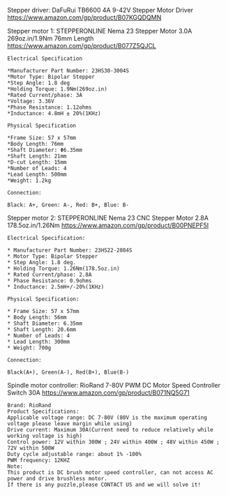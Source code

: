 
Stepper driver:
DaFuRui TB6600 4A 9-42V Stepper Motor Driver
https://www.amazon.com/gp/product/B07KGQDQMN


Stepper motor 1:
STEPPERONLINE Nema 23 Stepper Motor 3.0A 269oz.in/1.9Nm 76mm Length
https://www.amazon.com/gp/product/B077Z5QJCL


    Electrical Specification

    *Manufacturer Part Number: 23HS30-3004S
    *Motor Type: Bipolar Stepper
    *Step Angle: 1.8 deg 
    *Holding Torque: 1.9Nm(269oz.in)
    *Rated Current/phase: 3A
    *Voltage: 3.36V
    *Phase Resistance: 1.12ohms
    *Inductance: 4.8mH ± 20%(1KHz)

    Physical Specification

    *Frame Size: 57 x 57mm
    *Body Length: 76mm
    *Shaft Diameter: Φ6.35mm
    *Shaft Length: 21mm
    *D-cut Length: 15mm
    *Number of Leads: 4
    *Lead Length: 500mm
    *Weight: 1.2kg

    Connection:

    Black: A+, Green: A-, Red: B+, Blue: B-


Stepper motor 2:
STEPPERONLINE Nema 23 CNC Stepper Motor 2.8A 178.5oz.in/1.26Nm
https://www.amazon.com/gp/product/B00PNEPF5I

    Electrical Specification: 

    * Manufacturer Part Number: 23HS22-2804S 
    * Motor Type: Bipolar Stepper 
    * Step Angle: 1.8 deg. 
    * Holding Torque: 1.26Nm(178.5oz.in) 
    * Rated Current/phase: 2.8A 
    * Phase Resistance: 0.9ohms 
    * Inductance: 2.5mH+/-20%(1KHz) 

    Physical Specification: 

    * Frame Size: 57 x 57mm 
    * Body Length: 56mm 
    * Shaft Diameter: 6.35mm 
    * Shaft Length: 20.6mm 
    * Number of Leads: 4 
    * Lead Length: 300mm 
    * Weight: 700g 

    Connection: 

    Black(A+), Green(A-), Red(B+), Blue(B-) 


Spindle motor controller:
RioRand 7-80V PWM DC Motor Speed Controller Switch 30A
https://www.amazon.com/gp/product/B071NQ5G71

    Brand: RioRand 
    Product Specifications: 
    Applicable voltage range: DC 7-80V (80V is the maximum operating voltage please leave margin while using) 
    Drive current: Maximum 30A(Current need to reduce relatively while working voltage is high) 
    Control power: 12V within 300W ; 24V within 400W ; 48V within 450W ; 72V within 500W 
    Duty cycle adjustable range: about 1% -100% 
    PWM frequency: 12KHZ 
    Note: 
    This product is DC brush motor speed controller, can not access AC power and drive brushless motor.
    If there is any puzzle,please CONTACT US and we will solve it!